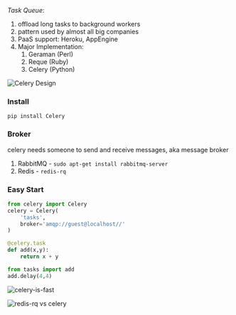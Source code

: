 *Task Queue*:
1. offload long tasks to background workers
2. pattern used by almost all big companies
3. PaaS support: Heroku, AppEngine
4. Major Implementation:
    1. Geraman (Perl)
    2. Reque (Ruby)
    3. Celery (Python)

![Celery Design](https://image.slidesharecdn.com/parispy2-pricingassistant-celerytorq-130723022845-phpapp02/95/why-and-how-pricing-assistant-migrated-from-celery-to-rq-parispy-2-5-1024.jpg?cb=1479238863)


### Install
`pip install Celery`

### Broker
celery needs someone to send and receive messages, aka message broker
1. RabbitMQ - `sudo apt-get install rabbitmq-server`
2. Redis - `redis-rq`

### Easy Start
```python
from celery import Celery
celery = Celery(
    'tasks',
    broker='amqp://guest@localhost//'
)

@celery.task
def add(x,y):
    return x + y

from tasks import add 
add.delay(4,4)

```

![celery-is-fast](https://image.slidesharecdn.com/parispy2-pricingassistant-celerytorq-130723022845-phpapp02/95/why-and-how-pricing-assistant-migrated-from-celery-to-rq-parispy-2-8-1024.jpg?cb=1479238863)

![redis-rq vs celery](https://image.slidesharecdn.com/parispy2-pricingassistant-celerytorq-130723022845-phpapp02/95/why-and-how-pricing-assistant-migrated-from-celery-to-rq-parispy-2-21-1024.jpg?cb=1479238863)
